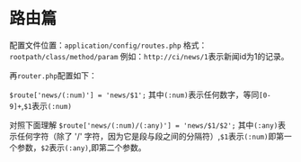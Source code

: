 # 路由篇

配置文件位置：`application/config/routes.php`
格式：`rootpath/class/method/param`
例如：`http://ci/news/1`表示新闻id为1的记录。

再`router.php`配置如下：

`$route['news/(:num)'] = 'news/$1';`
其中`(:num)`表示任何数字，等同`[0-9]+`,`$1`表示`(:num)`

对照下面理解
`$route['news/(:num)/(:any)'] = 'news/$1/$2';`
其中`(:any)`表示任何字符（除了 '/' 字符，因为它是段与段之间的分隔符）,`$1`表示`(:num)`即第一个参数，`$2`表示`(:any)`,即第二个参数。

